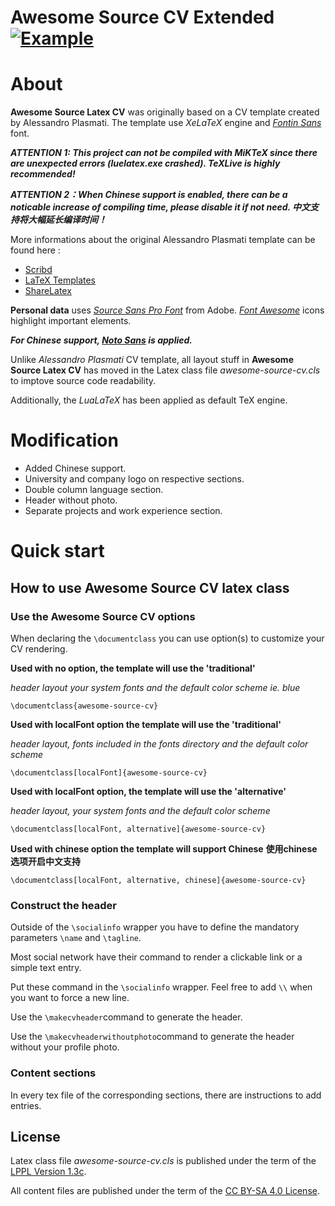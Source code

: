 Awesome Source CV Extended [![Example](https://img.shields.io/badge/Exemple-pdf-blue.svg)](https://github.com/innerTide/awesome-neue-latex-cv-extended/raw/master/CV.pdf)
=================

# About

**Awesome Source Latex CV** was originally based on a CV template created by Alessandro Plasmati. The template use _XeLaTeX_ engine and _[Fontin Sans](http://www.exljbris.com/fontinsans.html)_ font.

***ATTENTION 1: This project can not be compiled with MiKTeX since there are unexpected errors (luelatex.exe crashed). TeXLive is highly recommended!***

***ATTENTION 2：When Chinese support is enabled, there can be a noticable increase of compiling time, please disable it if not need. 中文支持将大幅延长编译时间！***

More informations about the original Alessandro Plasmati template can be found here :

   -  [ Scribd ](http://fr.scribd.com/doc/16335667/Writing-your-Professional-CV-with-LaTeX)
   -  [ LaTeX Templates ](http://www.latextemplates.com/template/plasmati-graduate-cv)
   -  [ ShareLatex ](https://www.sharelatex.com/templates/cv-or-resume/professional-cv)

**Personal data** uses _[Source Sans Pro Font](https://github.com/adobe-fonts/source-sans-pro)_ from Adobe. _[Font Awesome](http://fontawesome.io/)_ icons highlight important elements.

***For Chinese support, _[Noto Sans](https://www.google.com/get/noto/)_ is applied.***

Unlike _Alessandro Plasmati_ CV template, all layout stuff in **Awesome Source Latex CV** has moved in the Latex class file _awesome-source-cv.cls_ to imptove source code readability.

Additionally, the _LuaLaTeX_ has been applied as default TeX engine.

# Modification

- Added Chinese support.
- University and company logo on respective sections.
- Double column language section.
- Header without photo.
- Separate projects and work experience section.

# Quick start

## How to use **Awesome Source CV** latex class

### Use the **Awesome Source CV** options

When declaring the `\documentclass` you can use option(s) to customize your CV rendering.

**Used with no option, the template will use the 'traditional'**

_header layout your system fonts and the default color scheme ie. blue_

`\documentclass{awesome-source-cv}`

**Used with localFont option the template will use the 'traditional'**

_header layout, fonts included in the fonts directory and the default color scheme_

`\documentclass[localFont]{awesome-source-cv}`

**Used with localFont option, the template will use the 'alternative'**

_header layout, your system fonts and the default color scheme_

`\documentclass[localFont, alternative]{awesome-source-cv}`

**Used with chinese option the template will support Chinese**
**使用chinese选项开启中文支持**

`\documentclass[localFont, alternative, chinese]{awesome-source-cv}`

### Construct the header

Outside of the `\socialinfo` wrapper you have to define the mandatory parameters `\name` and `\tagline`.

Most social network have their command to render a clickable link or a simple text entry.

Put these command in the `\socialinfo` wrapper. Feel free to add `\\` when you want to force a new line.

Use the `\makecvheader`command to generate the header.

Use the `\makecvheaderwithoutphoto`command to generate the header without your profile photo.

### Content sections
In every tex file of the corresponding sections, there are instructions to add entries.


## License

Latex class file _awesome-source-cv.cls_ is published under the term of the [LPPL Version 1.3c](https://www.latex-project.org/lppl.txt).

All content files are published under the term of the [CC BY-SA 4.0 License](https://creativecommons.org/licenses/by-sa/4.0/legalcode).

